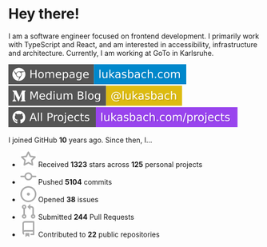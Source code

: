 # Hey there!

I am a software engineer focused on frontend development. I primarily work with TypeScript and React, and am interested in accessibility, infrastructure and architecture. Currently, I am working at GoTo in Karlsruhe.

[![Homepage](./icons/homepage.svg)](https://lukasbach.com)
[![Medium Blog](./icons/medium.svg)](https://medium.com/@lukasbach)
[![My Projects](./icons/projects.svg)](https://lukasbach.com/projects)

I joined GitHub **10** years ago. Since then, I...

- ![](./icons/star.svg) Received **1323** stars across **125** personal projects
- ![](./icons/commit.svg) Pushed **5104** commits
- ![](./icons/issues.svg) Opened **38** issues
- ![](./icons/pr.svg) Submitted **244** Pull Requests
- ![](./icons/repo.svg) Contributed to **22** public repositories
